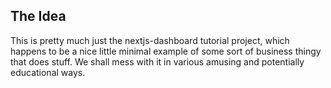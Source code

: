 ## The Idea

This is pretty much just the nextjs-dashboard tutorial project, which happens to be a nice little minimal example of some sort of business thingy that does stuff. We shall mess with it in various amusing and potentially educational ways. 
